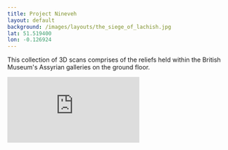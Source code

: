 ```yaml
---
title: Project Nineveh
layout: default
background: /images/layouts/the_siege_of_lachish.jpg
lat: 51.519400
lon: -0.126924
---
```

This collection of 3D scans comprises of the reliefs held within the British Museum's Assyrian galleries on the ground floor.

<div class="embed-responsive embed-responsive-4by3 mb-3">
  <iframe title="A 3D model" class="embed-responsive-item" src="https://sketchfab.com/playlists/embed?collection=466149797af64674b8de5b88b867ace6" frameborder="0" allow="autoplay; fullscreen; vr" mozallowfullscreen="true" webkitallowfullscreen="true"></iframe>
</div>

